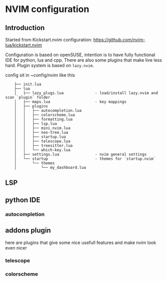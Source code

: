 # NVIM configuration

## Introduction

Started from Kickstart.nvim configuration: https://github.com/nvim-lua/kickstart.nvim

Configuration is based on openSUSE, intention is to have fully functional IDE for python, lua and cpp. There are also some plugins that make live less hard. Plugin system is based on `lazy.nvim`.

config sit in ~config/nvim like this

```
    ├── init.lua
    ├── lua
    │   ├── lazy_plugs.lua              - load/install lazy.nvim and scan `plugin` folder
    │   ├── maps.lua                    - key mappings
    │   ├── plugins
    │   │   ├── autocompletion.lua
    │   │   ├── colorscheme.lua
    │   │   ├── formatting.lua
    │   │   ├── lsp.lua
    │   │   ├── mini_nvim.lua
    │   │   ├── neo-tree.lua
    │   │   ├── startup.lua
    │   │   ├── telescope.lua
    │   │   ├── treesitter.lua
    │   │   └── which-key.lua
    │   ├── settings.lua                - nvim general settings
    │   └── startup                     - themes for `startup.nvim`
    │       └── themes
    │           └── my_dashboard.lua
```
## LSP


## python IDE

### autocompletion


## addons plugin

here are plugins that give some nice usefull features and make nvim look even nicer

### telescope


### colorscheme

